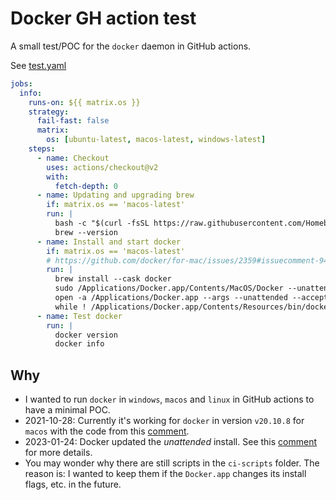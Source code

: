 # Docker GH action test
A small test/POC for the `docker` daemon in GitHub actions.

See [test.yaml](.github/workflows/test.yml)
```yaml
jobs:
  info:
    runs-on: ${{ matrix.os }}
    strategy:
      fail-fast: false
      matrix:
        os: [ubuntu-latest, macos-latest, windows-latest]
    steps:
      - name: Checkout
        uses: actions/checkout@v2
        with:
          fetch-depth: 0
      - name: Updating and upgrading brew
        if: matrix.os == 'macos-latest'
        run: |
          bash -c "$(curl -fsSL https://raw.githubusercontent.com/Homebrew/install/HEAD/install.sh)"
          brew --version
      - name: Install and start docker
        if: matrix.os == 'macos-latest'
        # https://github.com/docker/for-mac/issues/2359#issuecomment-943131345
        run: |
          brew install --cask docker
          sudo /Applications/Docker.app/Contents/MacOS/Docker --unattended --install-privileged-components
          open -a /Applications/Docker.app --args --unattended --accept-license
          while ! /Applications/Docker.app/Contents/Resources/bin/docker info &>/dev/null; do sleep 1; done
      - name: Test docker
        run: |
          docker version
          docker info
```

## Why
- I wanted to run `docker` in `windows`, `macos` and `linux` in GitHub actions to have a minimal POC.
- 2021-10-28: Currently it's working for `docker` in version `v20.10.8` for `macos` with the code from this [comment](https://github.com/docker/for-mac/issues/2359#issuecomment-943131345).
- 2023-01-24: Docker updated the *unattended* install. See this [comment](https://github.com/docker/roadmap/issues/80#issuecomment-1092544646) for more details.
- You may wonder why there are still scripts in the `ci-scripts` folder. The reason is: I wanted to keep them if the `Docker.app` changes its install flags, etc. in the future.
